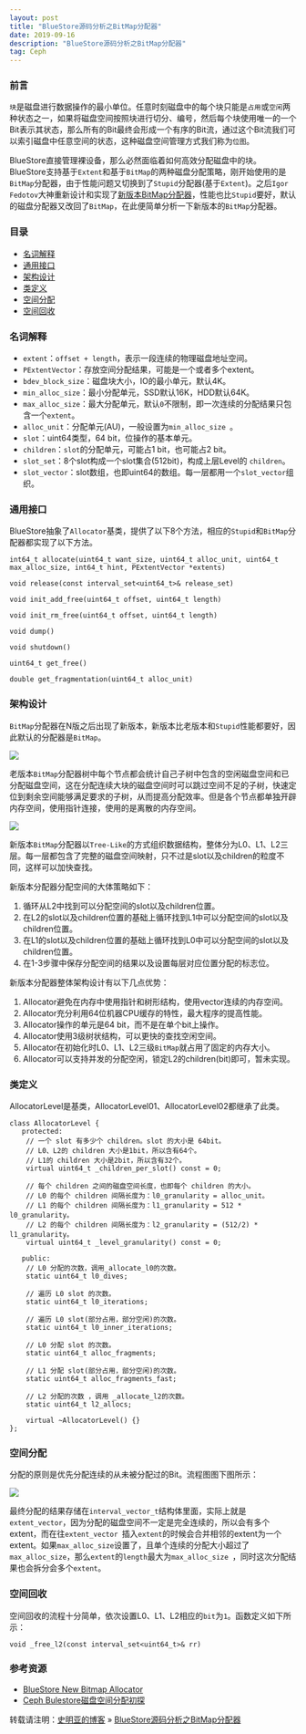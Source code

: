 ```yaml
---
layout: post
title: "BlueStore源码分析之BitMap分配器"
date: 2019-09-16
description: "BlueStore源码分析之BitMap分配器"
tag: Ceph
---
```


### 前言

`块`是磁盘进行数据操作的最小单位。任意时刻磁盘中的每个块只能是`占用`或`空闲`两种状态之一，如果将磁盘空间按照块进行切分、编号，然后每个块使用唯一的一个Bit表示其状态，那么所有的Bit最终会形成一个有序的Bit流，通过这个Bit流我们可以索引磁盘中任意空间的状态，这种磁盘空间管理方式我们称为`位图`。

BlueStore直接管理裸设备，那么必然面临着如何高效分配磁盘中的块。BlueStore支持基于`Extent`和基于`BitMap`的两种磁盘分配策略，刚开始使用的是`BitMap`分配器，由于性能问题又切换到了`Stupid`分配器(基于`Extent`)。之后`Igor Fedotov`大神重新设计和实现了[新版本BitMap分配器](https://docs.google.com/presentation/d/1_1Otkgv76fbCU2Zogjz748sEAG-1Nfiidbb6mgTON-A/edit#slide=id.p)，性能也比`Stupid`要好，默认的磁盘分配器又改回了`BitMap`，在此便简单分析一下新版本的`BitMap`分配器。

### 目录

* [名词解释](#chapter1)
* [通用接口](#chapter2)
* [架构设计](#chapter3)
* [类定义](#chapter4)
* [空间分配](#chapter5)
* [空间回收](#chapter6)

### <a name="chapter1"></a>名词解释

* `extent`：`offset + length`，表示一段连续的物理磁盘地址空间。
* `PExtentVector`：存放空间分配结果，可能是一个或者多个extent。
* `bdev_block_size`：磁盘块大小，IO的最小单元，默认4K。
* `min_alloc_size`：最小分配单元，SSD默认16K，HDD默认64K。
* `max_alloc_size`：最大分配单元，默认`0`不限制，即一次连续的分配结果只包含一个`extent`。
* `alloc_unit`：分配单元(AU)，一般设置为`min_alloc_size `。
* `slot`：uint64类型，64 bit，位操作的基本单元。
* `children`：`slot`的分配单元，可能占1 bit，也可能占2 bit。
* `slot_set`：8个slot构成一个slot集合(512bit)，构成上层Level的 `children`。
* `slot_vector`：slot数组，也即uint64的数组。每一层都用一个`slot_vector`组织。

### <a name="chapter2"></a>通用接口

BlueStore抽象了`Allocator`基类，提供了以下8个方法，相应的`Stupid`和`BitMap`分配器都实现了以下方法。

```
int64_t allocate(uint64_t want_size, uint64_t alloc_unit, uint64_t max_alloc_size, int64_t hint, PExtentVector *extents)

void release(const interval_set<uint64_t>& release_set)

void init_add_free(uint64_t offset, uint64_t length)

void init_rm_free(uint64_t offset, uint64_t length)

void dump()

void shutdown()

uint64_t get_free()

double get_fragmentation(uint64_t alloc_unit)
```

### <a name="chapter3"></a>架构设计

`BitMap`分配器在N版之后出现了新版本，新版本比老版本和`Stupid`性能都要好，因此默认的分配器是`BitMap`。

![](http://img-ys011.didistatic.com/static/anything/old-bmap.png)

老版本`BitMap`分配器树中每个节点都会统计自己子树中包含的空闲磁盘空间和已分配磁盘空间，这在分配连续大块的磁盘空间时可以跳过空间不足的子树，快速定位到剩余空间能够满足要求的子树，从而提高分配效率。但是各个节点都单独开辟内存空间，使用指针连接，使用的是离散的内存空间。

![](http://img-ys011.didistatic.com/static/anything/bmap.png)

新版本`BitMap`分配器以`Tree-Like`的方式组织数据结构，整体分为L0、L1、L2三层。每一层都包含了完整的磁盘空间映射，只不过是slot以及children的粒度不同，这样可以加快查找。

新版本分配器分配空间的大体策略如下：

1. 循环从L2中找到可以分配空间的slot以及children位置。
2. 在L2的slot以及children位置的基础上循环找到L1中可以分配空间的slot以及children位置。
3. 在L1的slot以及children位置的基础上循环找到L0中可以分配空间的slot以及children位置。
4. 在1-3步骤中保存分配空间的结果以及设置每层对应位置分配的标志位。

新版本分配器整体架构设计有以下几点优势：

1. Allocator避免在内存中使用指针和树形结构，使用vector连续的内存空间。
2. Allocator充分利用64位机器CPU缓存的特性，最大程序的提高性能。
3. Allocator操作的单元是64 bit，而不是在单个bit上操作。
4. Allocator使用3级树状结构，可以更快的查找空闲空间。
5. Allocator在初始化时L0、L1、L2三级`BitMap`就占用了固定的内存大小。
6. Allocator可以支持并发的分配空闲，锁定L2的children(bit)即可，暂未实现。

### <a name="chapter4"></a>类定义

AllocatorLevel是基类，AllocatorLevel01、AllocatorLevel02都继承了此类。

```
class AllocatorLevel {
   protected:
   	// 一个 slot 有多少个 children。slot 的大小是 64bit。
   	// L0、L2的 children 大小是1bit，所以含有64个。
   	// L1的 children 大小是2bit，所以含有32个。
    virtual uint64_t _children_per_slot() const = 0;
    
    // 每个 children 之间的磁盘空间长度，也即每个 children 的大小。
    // L0 的每个 children 间隔长度为：l0_granularity = alloc_unit。
    // L1 的每个 children 间隔长度为：l1_granularity = 512 * l0_granularity。
    // L2 的每个 children 间隔长度为：l2_granularity = (512/2) * l1_granularity。
    virtual uint64_t _level_granularity() const = 0;

   public:
    // L0 分配的次数，调用_allocate_l0的次数。
    static uint64_t l0_dives;
    
    // 遍历 L0 slot 的次数。
    static uint64_t l0_iterations;
    
    // 遍历 L0 slot(部分占用，部分空闲)的次数。
    static uint64_t l0_inner_iterations;
    
    // L0 分配 slot 的次数。
    static uint64_t alloc_fragments;
    
    // L1 分配 slot(部分占用，部分空闲)的次数。
    static uint64_t alloc_fragments_fast;
    
    // L2 分配的次数 ，调用 _allocate_l2的次数。
    static uint64_t l2_allocs;

    virtual ~AllocatorLevel() {}
};
```

### <a name="chapter5"></a>空间分配

分配的原则是优先分配连续的从未被分配过的Bit。流程图图下图所示：

![](http://img-ys011.didistatic.com/static/anything/allocate.png)

最终分配的结果存储在`interval_vector_t`结构体里面，实际上就是`extent_vector`，因为分配的磁盘空间不一定是完全连续的，所以会有多个extent，而在往`extent_vector `插入`extent`的时候会合并相邻的extent为一个extent。如果`max_alloc_size`设置了，且单个连续的分配大小超过了`max_alloc_size`，那么`extent`的`length`最大为`max_alloc_size `，同时这次分配结果也会拆分会多个`extent`。

### <a name="chapter6"></a>空间回收

空间回收的流程十分简单，依次设置L0、L1、L2相应的`bit`为`1`。函数定义如下所示：

```
void _free_l2(const interval_set<uint64_t>& rr)
```

### 参考资源

* [BlueStore New Bitmap Allocator](https://docs.google.com/presentation/d/1_1Otkgv76fbCU2Zogjz748sEAG-1Nfiidbb6mgTON-A/edit#slide=id.p)
* [Ceph Bulestore磁盘空间分配初探](https://cloud.tencent.com/developer/article/1492262)

转载请注明：[史明亚的博客](https://shimingyah.github.io) » [BlueStore源码分析之BitMap分配器](https://shimingyah.github.io/2019/09/BlueStore%E6%BA%90%E7%A0%81%E5%88%86%E6%9E%90%E4%B9%8BBitMap%E5%88%86%E9%85%8D%E5%99%A8/)